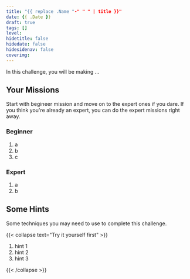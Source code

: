 ```yaml
---
title: "{{ replace .Name "-" " " | title }}"
date: {{ .Date }}
draft: true
tags: []
level: 
hidetitle: false
hidedate: false
hidesidenav: false
coverimg:
---
```


In this challenge, you will be making ...

<!--more-->

## Your Missions

Start with begineer mission and move on to the expert ones if you dare. If you think you're already an expert, you can do the expert missions right away.

### Beginner

1. a
2. b
3. c

### Expert

1. a
2. b

## Some Hints

Some techniques you may need to use to complete this challenge.

{{< collapse text="Try it yourself first" >}}

1. hint 1
2. hint 2
3. hint 3

{{< /collapse >}}